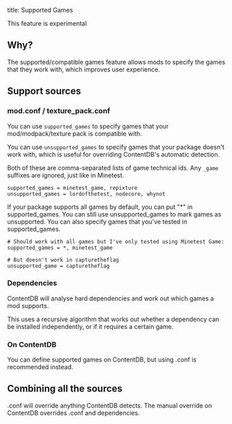 title: Supported Games

<p class="alert alert-warning">
    This feature is experimental
</p>

## Why?

The supported/compatible games feature allows mods to specify the games that
they work with, which improves user experience.


## Support sources

### mod.conf / texture_pack.conf

You can use `supported_games` to specify games that your mod/modpack/texture
pack is compatible with.

You can use `unsupported_games` to specify games that your package doesn't work
with, which is useful for overriding ContentDB's automatic detection.

Both of these are comma-separated lists of game technical ids. Any `_game`
suffixes are ignored, just like in Minetest.

    supported_games = minetest_game, repixture
    unsupported_games = lordofthetest, nodecore, whynot

If your package supports all games by default, you can put "*" in
supported_games. You can still use unsupported_games to mark games as
unsupported. You can also specify games that you've tested in supported_games.

    # Should work with all games but I've only tested using Minetest Game:
    supported_games = *, minetest_game

    # But doesn't work in capturetheflag
    unsupported_game = capturetheflag

### Dependencies

ContentDB will analyse hard dependencies and work out which games a mod
supports.

This uses a recursive algorithm that works out whether a dependency can be
installed independently, or if it requires a certain game.

### On ContentDB

You can define supported games on ContentDB, but using .conf is recommended
instead.


## Combining all the sources

.conf will override anything ContentDB detects. The manual override on ContentDB
overrides .conf and dependencies.
